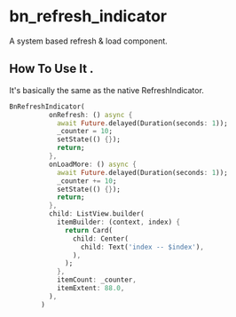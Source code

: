 # bn_refresh_indicator

A system based refresh & load component.

## How To Use It .

It's basically the same as the native RefreshIndicator.

```dart
BnRefreshIndicator(
          onRefresh: () async {
            await Future.delayed(Duration(seconds: 1));
            _counter = 10;
            setState(() {});
            return;
          },
          onLoadMore: () async {
            await Future.delayed(Duration(seconds: 1));
            _counter += 10;
            setState(() {});
            return;
          },
          child: ListView.builder(
            itemBuilder: (context, index) {
              return Card(
                child: Center(
                  child: Text('index -- $index'),
                ),
              );
            },
            itemCount: _counter,
            itemExtent: 88.0,
          ),
        ) 
```

